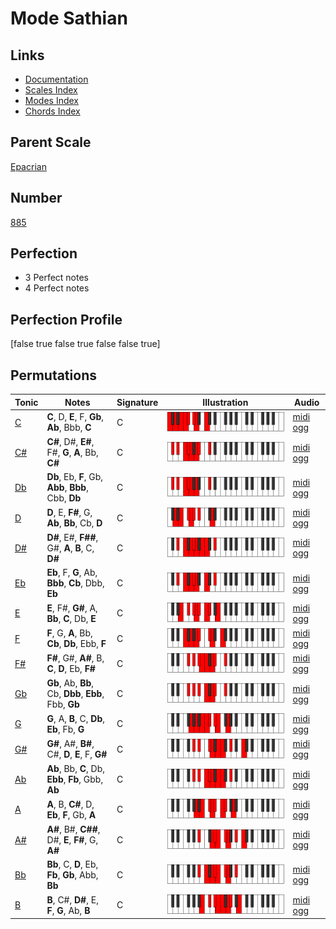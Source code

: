# Mode Sathian

## Links

- [Documentation](index.md)
- [Scales Index](Scales.md)
- [Modes Index](Modes.md)
- [Chords Index](Chords.md)

## Parent Scale

[Epacrian](ScaleEpacrian.md)

## Number

[885](https://ianring.com/musictheory/scales/885)

## Perfection

- 3 Perfect notes
- 4 Perfect notes

## Perfection Profile

[false true false true false false true]

## Permutations

| Tonic | Notes | Signature | Illustration | Audio |
|-------|-------|-----------|--------------|-------|
| [C](ModeCNaturalSathian.md) | **C**, D, **E**, F, **Gb**, **Ab**, Bbb, **C** | C | ![CNaturalSathian](ModeCNaturalSathian.png) | [midi](ModeCNaturalSathian.mid) [ogg](ModeCNaturalSathian.ogg) |
| [C#](ModeCSharpSathian.md) | **C#**, D#, **E#**, F#, **G**, **A**, Bb, **C#** | C | ![CSharpSathian](ModeCSharpSathian.png) | [midi](ModeCSharpSathian.mid) [ogg](ModeCSharpSathian.ogg) |
| [Db](ModeDFlatSathian.md) | **Db**, Eb, **F**, Gb, **Abb**, **Bbb**, Cbb, **Db** | C | ![DFlatSathian](ModeDFlatSathian.png) | [midi](ModeDFlatSathian.mid) [ogg](ModeDFlatSathian.ogg) |
| [D](ModeDNaturalSathian.md) | **D**, E, **F#**, G, **Ab**, **Bb**, Cb, **D** | C | ![DNaturalSathian](ModeDNaturalSathian.png) | [midi](ModeDNaturalSathian.mid) [ogg](ModeDNaturalSathian.ogg) |
| [D#](ModeDSharpSathian.md) | **D#**, E#, **F##**, G#, **A**, **B**, C, **D#** | C | ![DSharpSathian](ModeDSharpSathian.png) | [midi](ModeDSharpSathian.mid) [ogg](ModeDSharpSathian.ogg) |
| [Eb](ModeEFlatSathian.md) | **Eb**, F, **G**, Ab, **Bbb**, **Cb**, Dbb, **Eb** | C | ![EFlatSathian](ModeEFlatSathian.png) | [midi](ModeEFlatSathian.mid) [ogg](ModeEFlatSathian.ogg) |
| [E](ModeENaturalSathian.md) | **E**, F#, **G#**, A, **Bb**, **C**, Db, **E** | C | ![ENaturalSathian](ModeENaturalSathian.png) | [midi](ModeENaturalSathian.mid) [ogg](ModeENaturalSathian.ogg) |
| [F](ModeFNaturalSathian.md) | **F**, G, **A**, Bb, **Cb**, **Db**, Ebb, **F** | C | ![FNaturalSathian](ModeFNaturalSathian.png) | [midi](ModeFNaturalSathian.mid) [ogg](ModeFNaturalSathian.ogg) |
| [F#](ModeFSharpSathian.md) | **F#**, G#, **A#**, B, **C**, **D**, Eb, **F#** | C | ![FSharpSathian](ModeFSharpSathian.png) | [midi](ModeFSharpSathian.mid) [ogg](ModeFSharpSathian.ogg) |
| [Gb](ModeGFlatSathian.md) | **Gb**, Ab, **Bb**, Cb, **Dbb**, **Ebb**, Fbb, **Gb** | C | ![GFlatSathian](ModeGFlatSathian.png) | [midi](ModeGFlatSathian.mid) [ogg](ModeGFlatSathian.ogg) |
| [G](ModeGNaturalSathian.md) | **G**, A, **B**, C, **Db**, **Eb**, Fb, **G** | C | ![GNaturalSathian](ModeGNaturalSathian.png) | [midi](ModeGNaturalSathian.mid) [ogg](ModeGNaturalSathian.ogg) |
| [G#](ModeGSharpSathian.md) | **G#**, A#, **B#**, C#, **D**, **E**, F, **G#** | C | ![GSharpSathian](ModeGSharpSathian.png) | [midi](ModeGSharpSathian.mid) [ogg](ModeGSharpSathian.ogg) |
| [Ab](ModeAFlatSathian.md) | **Ab**, Bb, **C**, Db, **Ebb**, **Fb**, Gbb, **Ab** | C | ![AFlatSathian](ModeAFlatSathian.png) | [midi](ModeAFlatSathian.mid) [ogg](ModeAFlatSathian.ogg) |
| [A](ModeANaturalSathian.md) | **A**, B, **C#**, D, **Eb**, **F**, Gb, **A** | C | ![ANaturalSathian](ModeANaturalSathian.png) | [midi](ModeANaturalSathian.mid) [ogg](ModeANaturalSathian.ogg) |
| [A#](ModeASharpSathian.md) | **A#**, B#, **C##**, D#, **E**, **F#**, G, **A#** | C | ![ASharpSathian](ModeASharpSathian.png) | [midi](ModeASharpSathian.mid) [ogg](ModeASharpSathian.ogg) |
| [Bb](ModeBFlatSathian.md) | **Bb**, C, **D**, Eb, **Fb**, **Gb**, Abb, **Bb** | C | ![BFlatSathian](ModeBFlatSathian.png) | [midi](ModeBFlatSathian.mid) [ogg](ModeBFlatSathian.ogg) |
| [B](ModeBNaturalSathian.md) | **B**, C#, **D#**, E, **F**, **G**, Ab, **B** | C | ![BNaturalSathian](ModeBNaturalSathian.png) | [midi](ModeBNaturalSathian.mid) [ogg](ModeBNaturalSathian.ogg) |
